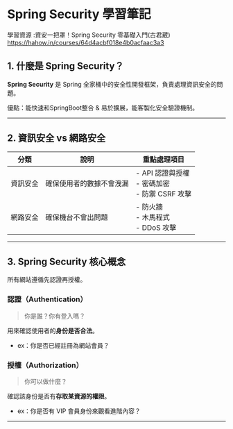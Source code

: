 # Spring Security 學習筆記
學習資源 :資安一把罩！Spring Security 零基礎入門(古君葳) https://hahow.in/courses/64d4acbf018e4b0acfaac3a3

## 1. 什麼是 Spring Security？

**Spring Security** 是 Spring 全家桶中的安全性開發框架，負責處理資訊安全的問題。

優點：能快速和SpringBoot整合 & 易於擴展，能客製化安全驗證機制。

---

## 2. 資訊安全 vs 網路安全

| 分類       | 說明                                                             | 重點處理項目                                                 |
|------------|------------------------------------------------------------------|--------------------------------------------------------------|
| 資訊安全   | 確保使用者的數據不會洩漏                               | - API 認證與授權<br>- 密碼加密<br>- 防禦 CSRF 攻擊            |
| 網路安全   | 確保機台不會出問題                             | - 防火牆<br>- 木馬程式<br>- DDoS 攻擊                         |

---

## 3. Spring Security 核心概念

所有網站遵循先認證再授權。

### 認證（Authentication）
> 你是誰？你有登入嗎？

用來確認使用者的**身份是否合法**。
- ex：你是否已經註冊為網站會員？

### 授權（Authorization）
> 你可以做什麼？

確認該身份是否有**存取某資源的權限**。
- ex：你是否有 VIP 會員身份來觀看進階內容？

---

